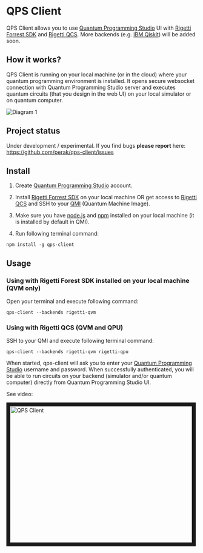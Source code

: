QPS Client
==========

QPS Client allows you to use <a href="https://quantum-circuit.com" target="_blank">Quantum Programming Studio</a> UI with  <a href="https://www.rigetti.com/forest" target="_blank">Rigetti Forrest SDK</a> and <a href="https://www.rigetti.com/qcs" target="_blank">Rigetti QCS</a>. More backends (e.g. <a href="https://qiskit.org/" target="_blank">IBM Qiskit</a>) will be added soon.


## How it works?

QPS Client is running on your local machine (or in the cloud) where your quantum programming environment is installed. It opens secure websocket connection with Quantum Programming Studio server and executes quantum circuits (that you design in the web UI) on your local simulator or on quantum computer.

![Diagram 1](https://raw.githubusercontent.com/perak/qps-client/master/media/qps-client.png)


## Project status

Under development / experimental. If you find bugs **please report** here: https://github.com/perak/qps-client/issues


## Install

1. Create <a href="https://quantum-circuit.com" target="_blank">Quantum Programming Studio</a> account.

2. Install <a href="https://www.rigetti.com/forest" target="_blank">Rigetti Forrest SDK</a> on your local machine OR get access to <a href="https://www.rigetti.com/qcs" target="_blank">Rigetti QCS</a> and SSH to your <a href="https://www.rigetti.com/qcs/docs/intro-to-qcs#qmi" target="_blank">QMI</a> (Quantum Machine Image).

3. Make sure you have <a href="https://nodejs.org" target="_blank">node.js</a> and <a href="https://www.npmjs.com/" target="_blank">npm</a> installed on your local machine (it is installed by default in QMI).

4. Run following terminal command:

```
npm install -g qps-client
```


## Usage

### Using with Rigetti Forest SDK installed on your local machine (QVM only)

Open your terminal and execute following command:
```
qps-client --backends rigetti-qvm
```

### Using with Rigetti QCS (QVM and QPU)

SSH to your QMI and execute following terminal command:
```
qps-client --backends rigetti-qvm rigetti-qpu
```

When started, qps-client will ask you to enter your <a href="https://quantum-circuit.com" target="_blank">Quantum Programming Studio</a> username and password. When successfully authenticated, you will be able to run circuits on your backend (simulator and/or quantum computer) directly from Quantum Programming Studio UI.

See video:

<a href="http://www.youtube.com/watch?feature=player_embedded&v=tbuvzv4Do6k" target="_blank"><img src="http://img.youtube.com/vi/tbuvzv4Do6k/0.jpg" alt="QPS Client" width="480" height="360" border="10" /></a>
